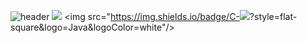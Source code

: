 ![header](https://capsule-render.vercel.app/api?type=wave&color=auto&height=300&section=header&text=KimSinHeung&fontSize=90)
<img src="https://img.shields.io/badge/Java-007396?style=flat-square&logo=Java&logoColor=white"/>
<img src="https://img.shields.io/badge/C-<img src="https://img.shields.io/badge/Java-007396?style=flat-square&logo=Java&logoColor=white"/>?style=flat-square&logo=Java&logoColor=white"/>






